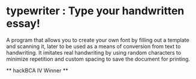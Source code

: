 # typewriter : Type your handwritten essay!

A program that allows you to create your own font by filling out a template and scanning it, later to be used as a means of conversion from text to handwriting. It imitates real handwriting by using random characters to minimize repetition and custom spacing to save the document for printing.

** hackBCA IV Winner **
